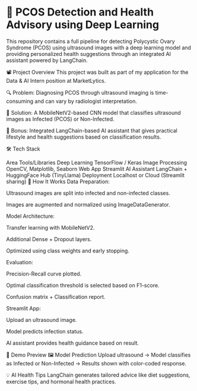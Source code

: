 # 🧫 PCOS Detection and Health Advisory using Deep Learning
This repository contains a full pipeline for detecting Polycystic Ovary Syndrome (PCOS) using ultrasound images with a deep learning model and providing personalized health suggestions through an integrated AI assistant powered by LangChain.

📽️ Project Overview
This project was built as part of my application for the Data & AI Intern position at MarketLytics.

🔍 Problem: Diagnosing PCOS through ultrasound imaging is time-consuming and can vary by radiologist interpretation.

🧠 Solution: A MobileNetV2-based CNN model that classifies ultrasound images as Infected (PCOS) or Non-Infected.

🤖 Bonus: Integrated LangChain-based AI assistant that gives practical lifestyle and health suggestions based on classification results.

🛠️ Tech Stack

Area	Tools/Libraries
Deep Learning	TensorFlow / Keras
Image Processing	OpenCV, Matplotlib, Seaborn
Web App	Streamlit
AI Assistant	LangChain + HuggingFace Hub (TinyLlama)
Deployment	Localhost or Cloud (Streamlit sharing)
🚀 How It Works
Data Preparation:

Ultrasound images are split into infected and non-infected classes.

Images are augmented and normalized using ImageDataGenerator.

Model Architecture:

Transfer learning with MobileNetV2.

Additional Dense + Dropout layers.

Optimized using class weights and early stopping.

Evaluation:

Precision-Recall curve plotted.

Optimal classification threshold is selected based on F1-score.

Confusion matrix + Classification report.

Streamlit App:

Upload an ultrasound image.

Model predicts infection status.

AI assistant provides health guidance based on result.

🧠 Demo Preview
🖼️ Model Prediction
Upload ultrasound → Model classifies as Infected or Non-Infected → Results shown with color-coded response.

💡 AI Health Tips
LangChain generates tailored advice like diet suggestions, exercise tips, and hormonal health practices.
